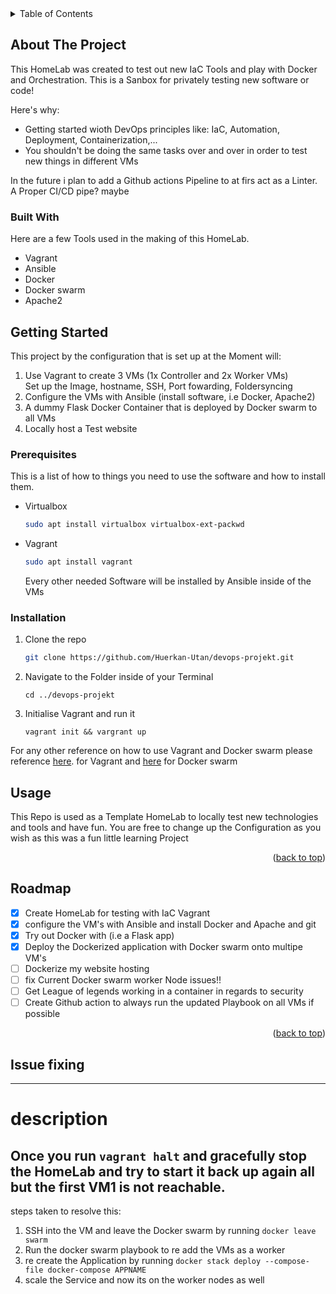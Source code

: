 <!-- TABLE OF CONTENTS -->
<details>
  <summary>Table of Contents</summary>
  <ol>
    <li>
      <a href="#about-the-project">About The Project</a>
      <ul>
        <li><a href="#built-with">Built With</a></li>
      </ul>
    </li>
    <li>
      <a href="#getting-started">Getting Started</a>
      <ul>
        <li><a href="#prerequisites">Prerequisites</a></li>
        <li><a href="#installation">Installation</a></li>
      </ul>
    </li>
    <li><a href="#usage">Usage</a></li>
    <li><a href="#roadmap">Roadmap</a></li>
  </ol>
</details>


<!-- ABOUT THE PROJECT -->
## About The Project

<!-- [![Product Name Screen Shot][product-screenshot]](https://example.com)-->
This HomeLab was created to test out new IaC Tools and play with Docker and Orchestration. This is a Sanbox for privately testing new software or code!

Here's why:
* Getting started wioth DevOps principles like: IaC, Automation, Deployment, Containerization,...
* You shouldn't be doing the same tasks over and over in order to test new things in different VMs

In the future i plan to add a Github actions Pipeline to at firs act as a Linter. A Proper CI/CD pipe? maybe


### Built With

Here are a few Tools used in the making of this HomeLab.

* Vagrant
* Ansible
* Docker
* Docker swarm
* Apache2


<!-- GETTING STARTED -->
## Getting Started

This project by the configuration that is set up at the Moment will:

1. Use Vagrant to create 3 VMs (1x Controller and 2x Worker VMs) <br> 
   Set up the Image, hostname, SSH, Port fowarding, Foldersyncing
2. Configure the VMs with Ansible (install software, i.e Docker, Apache2)
3. A dummy Flask Docker Container that is deployed by Docker swarm to all VMs 
4. Locally host a Test website

### Prerequisites

This is a list of how to things you need to use the software and how to install them.
* Virtualbox
  ```sh
  sudo apt install virtualbox virtualbox-ext-packwd
  ```
* Vagrant
  ```sh
  sudo apt install vagrant
  ```
  Every other needed Software will be installed by Ansible inside of the VMs


### Installation

1. Clone the repo
   ```sh
   git clone https://github.com/Huerkan-Utan/devops-projekt.git
   ```
2. Navigate to the Folder inside of your Terminal 
   ```
   cd ../devops-projekt
   ```
3. Initialise Vagrant and run it
   ```Vagrant
   vagrant init && vargrant up
   ```
For any other reference on how to use Vagrant and Docker swarm please reference [here](https://cheatography.com/davbfr/cheat-sheets/vagrant-cheat-sheet/).
for Vagrant and [here](https://github.com/sematext/cheatsheets/blob/master/docker-swarm-cheatsheet.md) for Docker swarm

<!-- USAGE EXAMPLES -->
## Usage
This Repo is used as a Template HomeLab to locally test new technologies and tools and have fun. You are free to change up the Configuration as you wish as this was a fun little learning Project

<p align="right">(<a href="#readme-top">back to top</a>)</p>



<!-- ROADMAP -->
## Roadmap

- [x] Create HomeLab for testing with IaC Vagrant
- [x] configure the VM's with Ansible and install Docker and Apache and git 
- [x] Try out Docker with (i.e a Flask app)
- [x] Deploy the Dockerized application with Docker swarm onto multipe VM's
- [ ] Dockerize my website hosting
- [ ] fix Current Docker swarm worker Node issues!!
- [ ] Get League of legends working in a container in regards to security
- [ ] Create Github action to always run the updated Playbook on all VMs if possible

<p align="right">(<a href="#readme-top">back to top</a>)</p>

## Issue fixing
--- 
# description
Once you run ` vagrant halt ` and gracefully stop the HomeLab and try to start it back up again all but the first VM1 is not reachable. 
---
steps taken to resolve this: <br>
1. SSH into the VM and leave the Docker swarm by running ` docker leave swarm `
2. Run the docker swarm playbook to re add the VMs as a worker
3. re create the Application by running `docker stack deploy --compose-file docker-compose APPNAME`
4. scale the Service and now its on the worker nodes as well
